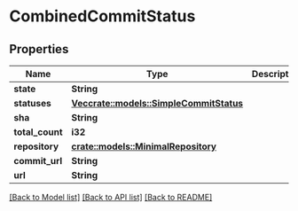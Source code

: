 # CombinedCommitStatus

## Properties

Name | Type | Description | Notes
------------ | ------------- | ------------- | -------------
**state** | **String** |  | 
**statuses** | [**Vec<crate::models::SimpleCommitStatus>**](simple-commit-status.md) |  | 
**sha** | **String** |  | 
**total_count** | **i32** |  | 
**repository** | [**crate::models::MinimalRepository**](minimal-repository.md) |  | 
**commit_url** | **String** |  | 
**url** | **String** |  | 

[[Back to Model list]](../README.md#documentation-for-models) [[Back to API list]](../README.md#documentation-for-api-endpoints) [[Back to README]](../README.md)


